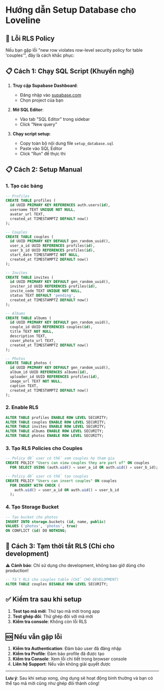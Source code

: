 # Hướng dẫn Setup Database cho Loveline

## 🚨 Lỗi RLS Policy

Nếu bạn gặp lỗi "new row violates row-level security policy for table 'couples'", đây là cách khắc phục:

## 📋 Cách 1: Chạy SQL Script (Khuyến nghị)

1. **Truy cập Supabase Dashboard**:
   - Đăng nhập vào [supabase.com](https://supabase.com)
   - Chọn project của bạn

2. **Mở SQL Editor**:
   - Vào tab "SQL Editor" trong sidebar
   - Click "New query"

3. **Chạy script setup**:
   - Copy toàn bộ nội dung file `setup_database.sql`
   - Paste vào SQL Editor
   - Click "Run" để thực thi

## 📋 Cách 2: Setup Manual

### 1. Tạo các bảng
```sql
-- Profiles
CREATE TABLE profiles (
  id UUID PRIMARY KEY REFERENCES auth.users(id),
  username TEXT UNIQUE NOT NULL,
  avatar_url TEXT,
  created_at TIMESTAMPTZ DEFAULT now()
);

-- Couples
CREATE TABLE couples (
  id UUID PRIMARY KEY DEFAULT gen_random_uuid(),
  user_a_id UUID REFERENCES profiles(id),
  user_b_id UUID REFERENCES profiles(id),
  start_date TIMESTAMPTZ NOT NULL,
  created_at TIMESTAMPTZ DEFAULT now()
);

-- Invites
CREATE TABLE invites (
  id UUID PRIMARY KEY DEFAULT gen_random_uuid(),
  inviter_id UUID REFERENCES profiles(id),
  invite_code TEXT UNIQUE NOT NULL,
  status TEXT DEFAULT 'pending',
  created_at TIMESTAMPTZ DEFAULT now()
);

-- Albums
CREATE TABLE albums (
  id UUID PRIMARY KEY DEFAULT gen_random_uuid(),
  couple_id UUID REFERENCES couples(id),
  title TEXT NOT NULL,
  description TEXT,
  cover_photo_url TEXT,
  created_at TIMESTAMPTZ DEFAULT now()
);

-- Photos
CREATE TABLE photos (
  id UUID PRIMARY KEY DEFAULT gen_random_uuid(),
  album_id UUID REFERENCES albums(id),
  uploader_id UUID REFERENCES profiles(id),
  image_url TEXT NOT NULL,
  caption TEXT,
  created_at TIMESTAMPTZ DEFAULT now()
);
```

### 2. Enable RLS
```sql
ALTER TABLE profiles ENABLE ROW LEVEL SECURITY;
ALTER TABLE couples ENABLE ROW LEVEL SECURITY;
ALTER TABLE invites ENABLE ROW LEVEL SECURITY;
ALTER TABLE albums ENABLE ROW LEVEL SECURITY;
ALTER TABLE photos ENABLE ROW LEVEL SECURITY;
```

### 3. Tạo RLS Policies cho Couples
```sql
-- Policy để user có thể xem couples họ tham gia
CREATE POLICY "Users can view couples they are part of" ON couples
  FOR SELECT USING (auth.uid() = user_a_id OR auth.uid() = user_b_id);

-- Policy để user có thể tạo couples
CREATE POLICY "Users can insert couples" ON couples
  FOR INSERT WITH CHECK (
    auth.uid() = user_a_id OR auth.uid() = user_b_id
  );
```

### 4. Tạo Storage Bucket
```sql
-- Tạo bucket cho photos
INSERT INTO storage.buckets (id, name, public) 
VALUES ('photos', 'photos', true)
ON CONFLICT (id) DO NOTHING;
```

## 🔧 Cách 3: Tạm thời tắt RLS (Chỉ cho development)

⚠️ **Cảnh báo**: Chỉ sử dụng cho development, không bao giờ dùng cho production!

```sql
-- Tắt RLS cho couples table (CHỈ CHO DEVELOPMENT)
ALTER TABLE couples DISABLE ROW LEVEL SECURITY;
```

## ✅ Kiểm tra sau khi setup

1. **Test tạo mã mời**: Thử tạo mã mời trong app
2. **Test ghép đôi**: Thử ghép đôi với mã mời
3. **Kiểm tra console**: Không còn lỗi RLS

## 🆘 Nếu vẫn gặp lỗi

1. **Kiểm tra Authentication**: Đảm bảo user đã đăng nhập
2. **Kiểm tra Profile**: Đảm bảo profile đã được tạo
3. **Kiểm tra Console**: Xem lỗi chi tiết trong browser console
4. **Liên hệ Support**: Nếu vẫn không giải quyết được

---

**Lưu ý**: Sau khi setup xong, ứng dụng sẽ hoạt động bình thường và bạn có thể tạo mã mời cũng như ghép đôi thành công!
